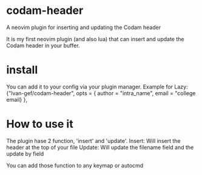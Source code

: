 # codam-header
A neovim plugin for inserting and updating the Codam header

It is my first neovim plugin (and also lua) that can insert and update the Codam header in your buffer.

# install
You can add it to your config via your plugin manager.
Example for Lazy:
  {"lvan-gef/codam-header",
    opts = {
      author = "intra_name",
      email = "college email}
  },

# How to use it
The plugin hase 2 function, 'insert' and 'update'.
Insert:
  Will insert the header at the top of your file
Update:
  Will update the filename field and the update by field

You can add those function to any keymap or autocmd
